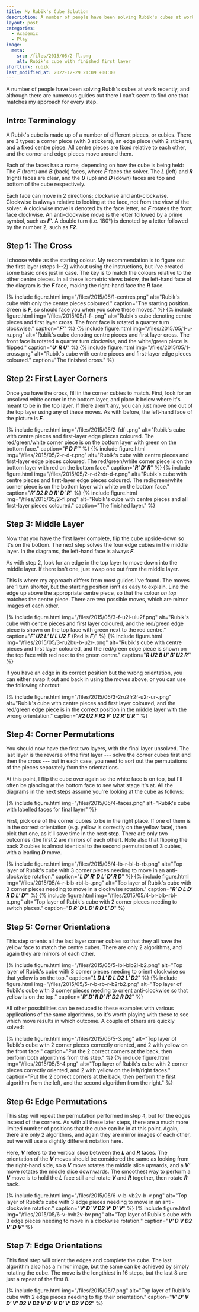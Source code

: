 ```yaml
---
title: My Rubik's Cube Solution
description: A number of people have been solving Rubik's cubes at work recently.
layout: post
categories:
  - Academic
  - Play
image:
  meta:
    src: /files/2015/05/2-fl.png
    alt: Rubik's cube with finished first layer
shortlink: rubik
last_modified_at: 2022-12-29 21:09 +00:00
---
```

A number of people have been solving Rubik's cubes at work recently, and although there are numerous guides out there I can't seem to find one that matches my approach for every step.

## Intro: Terminology

A Rubik's cube is made up of a number of different pieces, or cubies. There are 3 types: a corner piece (with 3 stickers), an edge piece (with 2 stickers), and a fixed centre piece. All centre pieces are fixed relative to each other, and the corner and edge pieces move around them.

Each of the faces has a name, depending on how the cube is being held: The _**F**_ (front) and _**B**_ (back) faces, where _**F**_ faces the solver. The _**L**_ (left) and _**R**_ (right) faces are clear, and the _**U**_ (up) and _**D**_ (down) faces are top and bottom of the cube respectively.

Each face can move in 2 directions: clockwise and anti-clockwise. Clockwise is always relative to looking at the face, not from the view of the solver. A clockwise move is denoted by the face letter, so _**F**_ rotates the front face clockwise. An anti-clockwise move is the letter followed by a prime symbol, such as _**F′**_. A double turn (i.e. 180°) is denoted by a letter followed by the number 2, such as _**F2**_.

## Step 1: The Cross

I choose white as the starting colour. My recommendation is to figure out the first layer (steps 1--2) without using the instructions, but I've created some basic ones just in case. The key is to match the colours relative to the other centre pieces. In all these isometric views below, the left-hand face of the diagram is the _**F**_ face, making the right-hand face the _**R**_ face.

{% include figure.html img="/files/2015/05/1-centres.png" alt="Rubik's cube with only the centre pieces coloured." caption="The starting position. Green is _**F**_, so should face you when you solve these moves." %}
{% include figure.html img="/files/2015/05/1-f-.png" alt="Rubik's cube denoting centre pieces and first layer cross. The front face is rotated a quarter turn clockwise." caption="_**F′**_" %}
{% include figure.html img="/files/2015/05/1-u-ru.png" alt="Rubik's cube denoting centre pieces and first layer cross. The front face is rotated a quarter turn clockwise, and the white/green piece is flipped." caption="_**U′ R U**_" %}
{% include figure.html img="/files/2015/05/1-cross.png" alt="Rubik's cube with centre pieces and first-layer edge pieces coloured." caption="The finished cross." %}

## Step 2: First Layer Corners

Once you have the cross, fill in the corner cubies to match. First, look for an unsolved white corner in the bottom layer, and place it below where it's meant to be in the top layer. If there aren't any, you can just move one out of the top layer using any of these moves. As with before, the left-hand face of the picture is _**F**_.

{% include figure.html img="/files/2015/05/2-fdf-.png" alt="Rubik's cube with centre pieces and first-layer edge pieces coloured. The red/green/white corner piece is on the bottom layer with green on the bottom face." caption="_**F D F′**_" %}
{% include figure.html img="/files/2015/05/2-r-d-r.png" alt="Rubik's cube with centre pieces and first-layer edge pieces coloured. The red/green/white corner piece is on the bottom layer with red on the bottom face." caption="_**R′ D′ R**_" %}
{% include figure.html img="/files/2015/05/2-r-d2rdr-d-r.png" alt="Rubik's cube with centre pieces and first-layer edge pieces coloured. The red/green/white corner piece is on the bottom layer with white on the bottom face." caption="_**R′ D2 R D R′ D′ R**_" %}
{% include figure.html img="/files/2015/05/2-fl.png" alt="Rubik's cube with centre pieces and all first-layer pieces coloured." caption="The finished layer." %}

## Step 3: Middle Layer

Now that you have the first layer complete, flip the cube upside-down so it's on the bottom. The next step solves the four edge cubies in the middle layer. In the diagrams, the left-hand face is always _**F**_.

As with step 2, look for an edge in the top layer to move down into the middle layer. If there isn't one, just swap one out from the middle layer.

This is where my approach differs from most guides I've found. The moves are 1 turn shorter, but the starting position isn't as easy to explain. Line the edge up above the appropriate centre piece, so that the colour _on top_ matches the centre piece. There are two possible moves, which are mirror images of each other.

{% include figure.html img="/files/2015/05/3-f-u2l-ulu2f.png" alt="Rubik's cube with centre pieces and first layer coloured, and the red/green edge piece is shown on the top face with green next to the red centre." caption="_**F′ U2 L′ U L U2 F**_ (Red is _**F**_)" %}
{% include figure.html img="/files/2015/05/3-ru2bu-b-u2r-.png" alt="Rubik's cube with centre pieces and first layer coloured, and the red/green edge piece is shown on the top face with red next to the green centre." caption="_**R U2 B U′ B′ U2 R′**_" %}

If you have an edge in its correct position but the wrong orientation, you can either swap it out and back in using the moves above, or you can use the following shortcut:

{% include figure.html img="/files/2015/05/3-2ru2fr2f-u2r-ur-.png" alt="Rubik's cube with centre pieces and first layer coloured, and the red/green edge piece is in the correct position in the middle layer with the wrong orientation." caption="_**R2 U2 F R2 F′ U2 R′ U R′**_" %}

## Step 4: Corner Permutations

You should now have the first two layers, with the final layer unsolved. The last layer is the reverse of the first layer --- solve the corner cubes first and then the cross --- but in each case, you need to sort out the permutations of the pieces separately from the orientations.

At this point, I flip the cube over again so the white face is on top, but I'll often be glancing at the bottom face to see what stage it's at. All the diagrams in the next steps assume you're looking at the cube as follows:

{% include figure.html img="/files/2015/05/4-faces.png" alt="Rubik's cube with labelled faces for final layer" %}

First, pick one of the corner cubies to be in the right place. If one of them is in the correct orientation (e.g. yellow is correctly on the yellow face), then pick that one, as it'll save time in the next step. There are only two outcomes (the first 2 are mirrors of each other). Note also that flipping the back 2 cubies is almost identical to the second permutation of 3 cubies, with a leading _**D**_ move.

{% include figure.html img="/files/2015/05/4-lb-r-bl-b-rb.png" alt="Top layer of Rubik's cube with 3 corner pieces needing to move in an anti-clockwise rotation." caption="_**L D′ R′ D L′ D′ R D**_" %}
{% include figure.html img="/files/2015/05/4-r-blb-rbl-b-.png" alt="Top layer of Rubik's cube with 3 corner pieces needing to move in a clockwise rotation." caption="_**R′ D L D′ R D L′ D′**_" %}
{% include figure.html img="/files/2015/05/4-br-blb-rbl-b.png" alt="Top layer of Rubik's cube with 2 corner pieces needing to switch places." caption="_**D R′ D L D′ R D L′ D**_" %}

## Step 5: Corner Orientations

This step orients all the last layer corner cubies so that they all have the yellow face to match the centre cubes. There are only 2 algorithms, and again they are mirrors of each other.

{% include figure.html img="/files/2015/05/5-lbl-blb2l-b2.png" alt="Top layer of Rubik's cube with 3 corner pieces needing to orient clockwise so that yellow is on the top." caption="_**L D L′ D L D2 L′ D2**_" %}
{% include figure.html img="/files/2015/05/5-r-b-rb-r-b2rb2.png" alt="Top layer of Rubik's cube with 3 corner pieces needing to orient anti-clockwise so that yellow is on the top." caption="_**R′ D′ R D′ R′ D2 R D2**_" %}

All other possibilities can be reduced to these examples with various applications of the same algorithms, so it's worth playing with these to see which move results in which outcome. A couple of others are quickly solved:

{% include figure.html img="/files/2015/05/5-3.png" alt="Top layer of Rubik's cube with 2 corner pieces correctly oriented, and 2 with yellow on the front face." caption="Put the 2 correct corners at the back, then perform both algorithms from this step." %}
{% include figure.html img="/files/2015/05/5-4.png" alt="Top layer of Rubik's cube with 2 corner pieces correctly oriented, and 2 with yellow on the left/right faces." caption="Put the 2 correct corners at the back, then perform the first algorithm from the left, and the second algorithm from the right." %}

## Step 6: Edge Permutations

This step will repeat the permutation performed in step 4, but for the edges instead of the corners. As with all these later steps, there are a much more limited number of positions that the cube can be in at this point. Again, there are only 2 algorithms, and again they are mirror images of each other, but we will use a slightly different notation here.

Here, _**V**_ refers to the vertical slice between the _**L**_ and _**R**_ faces. The orientation of the _**V**_ moves should be considered the same as looking from the right-hand side, so a _**V**_ move rotates the middle slice upwards, and a _**V′**_ move rotates the middle slice downwards. The smoothest way to perform a _**V**_ move is to hold the _**L**_ face still and rotate _**V**_ and _**R**_ together, then rotate _**R**_ back.

{% include figure.html img="/files/2015/05/6-v-b-vb2v-b-v.png" alt="Top layer of Rubik's cube with 3 edge pieces needing to move in an anti-clockwise rotation." caption="_**V′ D′ V D2 V′ D′ V**_" %}
{% include figure.html img="/files/2015/05/6-v-bvb2v-bv.png" alt="Top layer of Rubik's cube with 3 edge pieces needing to move in a clockwise rotation." caption="_**V′ D V D2 V′ D V**_" %}

## Step 7: Edge Orientations

This final step will orient the edges and complete the cube. The last algorithm also has a mirror image, but the same can be achieved by simply rotating the cube. The move is the lengthiest in 16 steps, but the last 8 are just a repeat of the first 8.

{% include figure.html img="/files/2015/05/7.png" alt="Top layer of Rubik's cube with 2 edge pieces needing to flip their orientation." caption="_**V′ D′ V D′ V′ D2 V D2 V′ D′ V D′ V′ D2 V D2**_" %}
